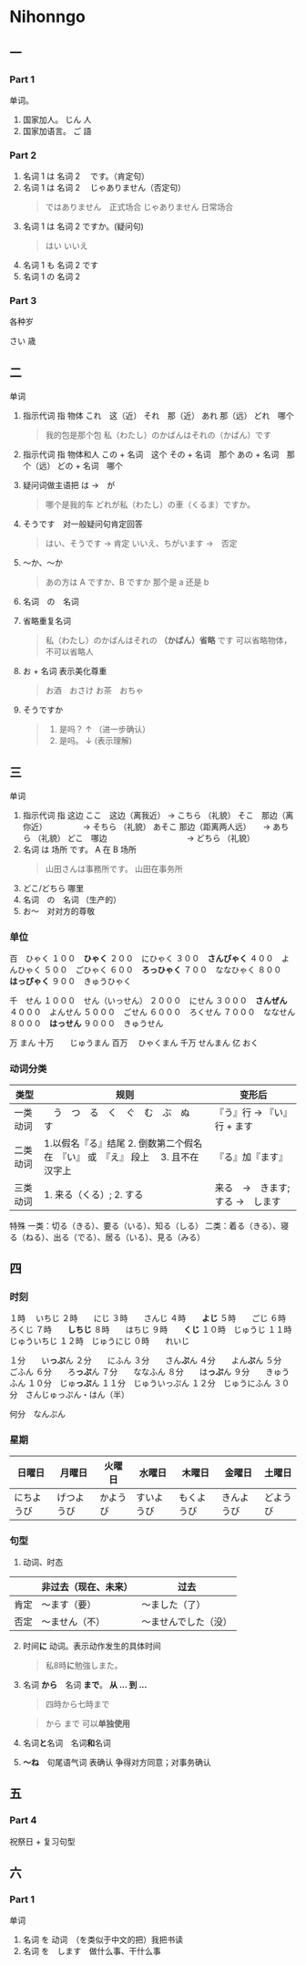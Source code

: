 # Nihonngo

## 一

### Part 1

单词。

1. 国家加人。
   じん
   人
2. 国家加语言。
   ご
   語

### Part 2

1. 名词 1 は 名词 2 　です。（肯定句）
2. 名词 1 は 名词 2 　じゃありません（否定句）
   > ではありません　正式场合
   > じゃありません 日常场合
3. 名词 1 は 名词 2 ですか。(疑问句)
   > はい
   > いいえ
4. 名词 1 も 名词 2 です
5. 名词 1 の 名词 2

### Part 3

各种岁

さい
歳

## 二

单词

1. 指示代词 指 物体
   これ　这（近）
   それ　那（近）
   あれ 那（远）
   どれ　哪个

   > 我的包是那个包
   > 私（わたし）のかばんはそれの（かばん）です

2. 指示代词 指 物体和人
   この + 名词　这个
   その + 名词　那个
   あの + 名词　那个（远）
   どの + 名词　哪个
3. 疑问词做主语把 は ->　が
   > 哪个是我的车
   > どれが私（わたし）の車（くるま）ですか。
4. そうです　对一般疑问句肯定回答
   > はい、そうです -> 肯定
   > いいえ、ちがいます ->　否定
5. 〜か、〜か
   > あの方は A ですか、B ですか
   > 那个是 a 还是 b
6. 名词　の　名词
7. 省略重复名词
   > 私（わたし）のかばんはそれの **（かばん）省略** です
   > 可以省略物体，不可以省略人
8. お + 名词 表示美化尊重
   > お酒　おさけ
   > お茶　おちゃ
9. そうですか
   > 1. 是吗？ ↑ （进一步确认）
   > 2. 是吗。 ↓ (表示理解)

## 三

单词

1. 指示代词 指 这边
   ここ　这边（离我近） -> こちら （礼貌）
   そこ　那边（离你近）　　　　　-> そちら （礼貌）
   あそこ 那边（距离两人远）　　-> あちら （礼貌）
   どこ　哪边　　　　　　　　　　-> どちら （礼貌）
2. 名词 は 场所 です。 A 在 B 场所
   > 山田さんは事務所です。 山田在事务所
3. どこ/どちら 哪里
4. 名词　の　名词 （生产的）
5. お〜　对对方的尊敬

### 单位

百　ひゃく
１００　**ひゃく**
２００　にひゃく
３００　**さんびゃく**
４００　よんひゃく
５００　ごひゃく
６００　**ろっひゃく**
７００　ななひゃく
８００　**はっぴゃく**
９００　きゅうひゃく

千　せん
１０００　せん（いっせん）
２０００　にせん
３０００　**さんぜん**
４０００　よんせん
５０００　ごせん
６０００　ろくせん
７０００　ななせん
８０００　**はっせん**
９０００　きゅうせん

万 まん
十万　　じゅうまん
百万　 ひゃくまん
千万 せんまん
亿 おく

### 动词分类

| 类型     | 规则                                                                             | 变形后                            |
| -------- | -------------------------------------------------------------------------------- | --------------------------------- |
| 一类动词 | 　う　つ　る　く　ぐ　む　ぶ　ぬ　す                                             | 『う』行 -> 『い』行 + ます       |
| 二类动词 | 1.以假名『る』结尾 2. 倒数第二个假名在　『い』 或　『え』 段上　 3. 且不在汉字上 | 『る』加『ます』                  |
| 三类动词 | 1. 来る（くる）; 2. する　                                                       | 来る　->　きます; する ->　します |

特殊
一类：切る（きる）、要る（いる）、知る（しる）
二类：着る（きる）、寝る（ねる）、出る（でる）、居る（いる）、見る（みる）

## 四

### 时刻

１時 　いちじ
２時　　にじ
３時　　さんじ
４時　　**よじ**
５時　　ごじ
６時　　ろくじ
７時　　**しちじ**
８時　　はちじ
９時　　**くじ**
１０時　じゅうじ
１１時　じゅういちじ
１２時　じゅうにじ
０時　　れいじ

１分　　い**っぷ**ん
２分　　にふん
３分　　さん**ぷ**ん
４分　　よん**ぷ**ん
５分　　ごふん
６分　　ろ**っぷ**ん
７分　　ななふん
８分　　は**っぷ**ん
９分　　きゅうふん
１０分　じゅ**っぷ**ん
１１分　じゅういっぷん
１２分　じゅうにふん
３０分　さんじゅっぷん・はん（半）

何分　なんぷん

### 星期

| 日曜日     | 月曜日     | 火曜日   | 水曜日     | 木曜日     | 金曜日     | 土曜日   |
| ---------- | ---------- | -------- | ---------- | ---------- | ---------- | -------- |
| にちようび | げつようび | かようび | すいようび | もくようび | きんようび | どようび |

### 句型

1. 动词、时态

|      | 非过去（现在、未来） | 过去                 |
| ---- | -------------------- | -------------------- |
| 肯定 | 〜ます（要）         | 〜ました（了）       |
| 否定 | 〜ません（不）       | 〜ませんでした（没） |


2. 时间**に** 动词。表示动作发生的具体时间
   > 私8時**に**勉強しまた。
3. 名词 **から**　名词 **まで**。 **从 ... 到 ...**
   > 四時から七時まで

   > から まで 可以**单独使用**
4. 名词**と**名词　名词**和**名词
5. **〜ね**　句尾语气词 表确认
   争得对方同意；对事务确认

## 五

### Part 4

祝祭日 + 复习句型

## 六

### Part 1

单词

1. 名词 を 动词　（を类似于中文的把）我把书读
2. 名词 を　します　做什么事、干什么事
